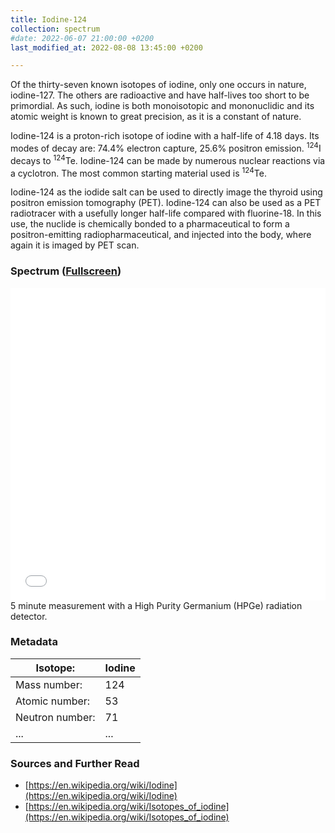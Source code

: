 ```yaml
---
title: Iodine-124
collection: spectrum
#date: 2022-06-07 21:00:00 +0200
last_modified_at: 2022-08-08 13:45:00 +0200

---
```


Of the thirty-seven known isotopes of iodine, only one occurs in nature, iodine-127. The others are radioactive and have half-lives too short to be primordial. As such, iodine is both monoisotopic and mononuclidic and its atomic weight is known to great precision, as it is a constant of nature.

Iodine-124 is a proton-rich isotope of iodine with a half-life of 4.18 days. Its modes of decay are: 74.4% electron capture, 25.6% positron emission. <sup>124</sup>I decays to <sup>124</sup>Te. Iodine-124 can be made by numerous nuclear reactions via a cyclotron. The most common starting material used is <sup>124</sup>Te.

Iodine-124 as the iodide salt can be used to directly image the thyroid using positron emission tomography (PET). Iodine-124 can also be used as a PET radiotracer with a usefully longer half-life compared with fluorine-18. In this use, the nuclide is chemically bonded to a pharmaceutical to form a positron-emitting radiopharmaceutical, and injected into the body, where again it is imaged by PET scan.

### Spectrum ([Fullscreen](/assets/spectra/I-124.html))

<iframe width="100%" height="500" src="/assets/spectra/I-124.html" title="I-124 gamma spectrum" frameborder="0" allowfullscreen></iframe>
5 minute measurement with a High Purity Germanium (HPGe) radiation detector.

### Metadata

| Isotope: | Iodine |
| --- | --- |
| Mass number: | 124 |
| Atomic number: | 53 |
| Neutron number: | 71 |
| ... | ... |

### Sources and Further Read

- [https://en.wikipedia.org/wiki/Iodine](https://en.wikipedia.org/wiki/Iodine)
- [https://en.wikipedia.org/wiki/Isotopes_of_iodine](https://en.wikipedia.org/wiki/Isotopes_of_iodine)

